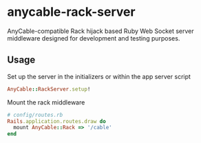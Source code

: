 # anycable-rack-server

AnyCable-compatible Rack hijack based Ruby Web Socket server middleware designed for development and testing purposes.

## Usage

Set up the server in the initializers or within the app server script
```ruby
AnyCable::RackServer.setup!
```

Mount the rack middleware
```ruby
# config/routes.rb
Rails.application.routes.draw do
  mount AnyCable::Rack => '/cable'
end
```